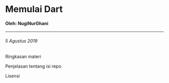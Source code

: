 # Memulai Dart
 #### Oleh: NugiNurGhani
---
 ###### 5 Agustus 2019

 Ringkasan materi

 Penjelasan tentang isi repo

 Lisensi